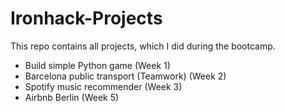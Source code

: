 # Ironhack-Projects

This repo contains all projects, which I did during the bootcamp.

* Build simple Python game (Week 1)
* Barcelona public transport (Teamwork) (Week 2)
* Spotify music recommender (Week 3)
* Airbnb Berlin  (Week 5)
